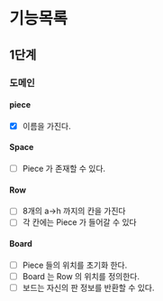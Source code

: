 # 기능목록

## 1단계

### 도메인

#### piece

- [x] 이름을 가진다.

#### Space

- [ ] Piece 가 존재할 수 있다.

#### Row

- [ ] 8개의 a->h 까지의 칸을 가진다
- [ ] 각 칸에는 Piece 가 들어갈 수 있다

#### Board

- [ ] Piece 들의 위치를 초기화 한다.
- [ ] Board 는 Row 의 위치를 정의한다.
- [ ] 보드는 자신의 판 정보를 반환할 수 있다.
